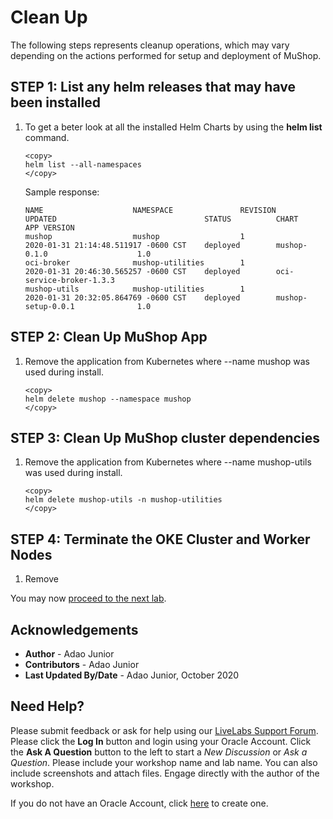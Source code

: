 # Clean Up

The following steps represents cleanup operations, which may vary depending on the actions performed for setup and deployment of MuShop.

## **STEP 1**: List any helm releases that may have been installed

1. To get a beter look at all the installed Helm Charts by using the **helm list** command.

    ````shell
    <copy>
    helm list --all-namespaces
    </copy>
    ````

    Sample response:

    ````shell
    NAME                    NAMESPACE               REVISION        UPDATED                                 STATUS          CHART                           APP VERSION
    mushop                  mushop                  1               2020-01-31 21:14:48.511917 -0600 CST    deployed        mushop-0.1.0                    1.0
    oci-broker              mushop-utilities        1               2020-01-31 20:46:30.565257 -0600 CST    deployed        oci-service-broker-1.3.3
    mushop-utils            mushop-utilities        1               2020-01-31 20:32:05.864769 -0600 CST    deployed        mushop-setup-0.0.1              1.0
    ````

## **STEP 2**: Clean Up MuShop App

1. Remove the application from Kubernetes where --name mushop was used during install.

    ````shell
    <copy>
    helm delete mushop --namespace mushop
    </copy>
    ````

## **STEP 3**: Clean Up MuShop cluster dependencies

1. Remove the application from Kubernetes where --name mushop-utils was used during install.

    ````shell
    <copy>
    helm delete mushop-utils -n mushop-utilities
    </copy>
    ````

## **STEP 4**: Terminate the OKE Cluster and Worker Nodes

1. Remove

You may now [proceed to the next lab](#next).

## Acknowledgements

* **Author** - Adao Junior
* **Contributors** -  Adao Junior
* **Last Updated By/Date** - Adao Junior, October 2020

## Need Help?

Please submit feedback or ask for help using our [LiveLabs Support Forum](https://community.oracle.com/tech/developers/categories/livelabsdiscussions). Please click the **Log In** button and login using your Oracle Account. Click the **Ask A Question** button to the left to start a *New Discussion* or *Ask a Question*.  Please include your workshop name and lab name.  You can also include screenshots and attach files.  Engage directly with the author of the workshop.

If you do not have an Oracle Account, click [here](https://profile.oracle.com/myprofile/account/create-account.jspx) to create one.
